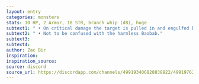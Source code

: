 ```yaml
---
layout: entry 
categories: monsters
stats: 10 HP, 2 Armor, 18 STR, branch whip (d8), huge
subtext1: " • On critical damage the target is pulled in and engulfed by the Baobob, taking an additional d10 damage."
subtext2: " • Not to be confused with the harmless Baobab."
subtext3: 
subtext4: 
author: Zac Bir
inspiration: 
inspiration_source: 
source: discord
source_url: https://discordapp.com/channels/499193406828838922/499197623748657162/708649760428523592
---
```

